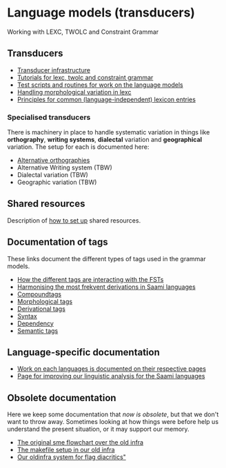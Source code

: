 # Language models (transducers)

Working with LEXC, TWOLC and Constraint Grammar

## Transducers

- [Transducer infrastructure](../../infra/Infrastructure.md)
- [Tutorials for lexc, twolc and constraint grammar](Tutorials.html)
- [Test scripts and routines for work on the language models](developingwork.html)
- [Handling morphological variation in lexc](Variation_in_lexc.html)
- [Principles for common (language-independent) lexicon entries](PrinciplesForCommonTagsAndLexiconEntries.html)

### Specialised transducers

There is machinery in place to handle systematic variation in things like **orthography**, **writing systems**, **dialectal** variation and **geographical** variation. The setup for each is documented here:

- [Alternative orthographies](ALtOrth.md)
- Alternative Writing system (TBW)
- Dialectal variation (TBW)
- Geographic variation (TBW)

## Shared resources

Description of [how to set up](SharedResources.md) shared resources.

## Documentation of tags

These links document the different types of tags used in the grammar models.

- [How the different tags are interacting with the FSTs](DifferentFSTs.html)
- [Harmonising the most frekvent derivations in Saami languages](DerivationOverview.html)
- [Compoundtags](CompoundTags.html)
- [Morphological tags](MorphologicalTags.html)
- [Derivational tags](DerivationOverview.html)
- [Syntax](docu-sme-syntaxtags.html)
- [Dependency](docu-deptags.html)
- [Semantic tags](SemanticTags.html)

## Language-specific documentation

- [Work on each languages is documented on their respective pages](https://giellalt.github.io/LanguageModels.html)
- [Page for improving our linguistic analysis for the Saami languages](../smi/index.html)

## Obsolete documentation

Here we keep some documentation that _now is obsolete_, but that we
don't want to throw away. Sometimes looking at how things were before
help us understand the present situation, or it may support our memory.

- [The original sme flowchart over the old
  infra](../sme/docu-sme-flowchart.html)
- [The makefile setup in our old infra](../sme/docu-sme-makefile.html)
- [Our oldinfra system for flag
  diacritics"](../sme/docu-sme-flag-diacritics.html)
